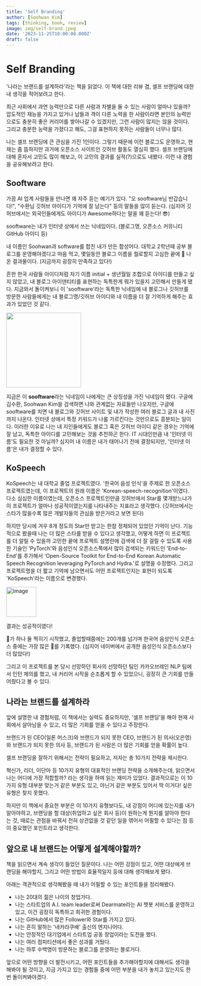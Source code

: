 ```yaml
---
title: 'Self Branding'
author: [Soohwan Kim]
tags: [thinking, book, review]
image: img/self-brand.jpeg
date: '2023-11-25T10:00:00.000Z'
draft: false
---
```


# Self Branding
  
'나라는 브랜드를 설계하라'라는 책을 읽었다. 이 책에 대한 리뷰 겸, 셀프 브랜딩에 대한 내 생각을 적어보려고 한다.   
  
최근 사회에서 과연 능력만으로 다른 사람과 차별을 둘 수 있는 사람이 얼마나 있을까? 압도적인 재능을 가지고 있거나 남들과 격이 다른 노력을 한 사람이라면 본인의 능력만으로도 충분히 좋은 커리어를 쌓아나갈 수 있겠지만, 그런 사람이 많지는 않을 것이다. 그리고 충분한 능력을 가졌다고 해도, 그걸 표현하지 못하는 사람들이 너무나 많다.
  
나는 셀프 브랜딩에 큰 관심을 가진 1인이다. 그렇기 때문에 이런 블로그도 운영하고, 현재는 좀 뜸하지만 과거에 오픈소스 사이트인 깃허브 활동도 열심히 했다. 셀프 브랜딩에 대해 혼자서 고민도 많이 해보고, 이 고민의 결과를 실적(?)으로도 내봤다. 이런 내 경험을 공유해보려고 한다. 
  
## Sooftware

가끔 AI 업계 사람들을 만나면 꽤 자주 듣는 얘기가 있다. "오 sooftware님 반갑습니다!", "수환님 깃허브 아이디가 기억에 잘 남는다" 등의 말들을 많이 듣는다. (심지어 깃허브에서는 외국인들에게도 아이디가 Awesome하다는 말을 꽤 듣는다! 😎)
  
sooftware는 내가 인터넷 상에서 쓰는 닉네임이다. (블로그명, 오픈소스 커뮤니티 GitHub 아이디 등)  
  
내 이름인 Soohwan과 software를 합친 내가 만든 합성어다. 대학교 2학년때 공부 블로그를 운영해야겠다고 마음 먹고, 몇일동안 블로그 이름을 뭘로할지 고심한 끝에 🤔 나온 결과물이다. (지금까지 굉장히 만족하고 있다!)   
  
흔한 한국 사람들 아이디처럼 자기 이름 initial + 생년월일 조합으로 아이디를 만들고 싶지 않았고, 내 블로그 아이덴티티를 표현하는 독특한게 뭐가 있을지 고민해서 만들게 됐다. 지금와서 돌이켜보니 이 'sooftware'라는 독특한 닉네임에 내 블로그나 깃허브를 방문한 사람들에게는 내 블로그명/깃허브 아이디와 내 이름을 더 잘 기억하게 해주는 효과가 있었던 것 같다.
  
<img src="https://github.com/sooftware/sooftware.io/assets/42150335/4de8ddff-676f-45cf-b845-f569c18aeadf" height=200>
  

지금은 이 **sooftware**라는 닉네임이 나에게는 큰 상징성을 가진 닉네임이 됐다. 구글에 김수환, Soohwan Kim을 검색하면 나와 관계없는 자료들만 나오지만, 구글에 sooftware를 치면 내 블로그와 깃허브 사이트 및 내가 작성한 여러 블로그 글과 내 사진까지 나온다. 인터넷 상에서 특정 키워드가 나를 가르킨다는 것만으로도 흥분되는 일이다. 이러한 이유로 나는 내 지인들에게도 블로그 혹은 깃허브 아이디 같은 경우는 기억에 잘 남고, 독특한 아이디를 고민해보는 것을 추천하곤 한다. IT 시대인만큼 내 '인터넷 이름'도 필요한 것 아닐까? 심지어 내 이름은 내가 태어나기 전에 결정되지만, '인터넷 이름'은 내가 결정할 수 있다.
  
## KoSpeech
  
KoSpeech는 내 대학교 졸업 프로젝트였다. '한국어 음성 인식'을 주제로 한 오픈소스 프로젝트였는데, 이 프로젝트의 원래 이름은 'Korean-speech-recognition'이였다. 다소 심심한 이름이였는데, 오픈소스 프로젝트인만큼 깃허브에서 Star를 몇개받느냐가 이 프로젝트가 얼마나 성공적이였는지를 나타내주는 지표라고 생각했다. (깃허브에서는 스타가 많을수록 많은 개발자들의 관심을 받은거라고 보면 된다)   
  
하지만 당시에 겨우 8개 정도의 Star만 받고는 한참 정체되어 있었던 기억이 난다. 기능적으로 봤을때 나는 더 많은 스타를 받을 수 있다고 생각했고, 어떻게 하면 이 프로젝트를 더 알릴 수 있을까 고민한 끝에 프로젝트 설명란에 검색에 더 잘 걸릴 수 있도록 사용한 기술인 'PyTorch'와 음성인식 오픈소스쪽에서 많이 검색되는 키워드인 'End-to-End'를 추가해서 'Open-Source Toolkit for End-to-End Korean Automatic Speech Recognition leveraging PyTorch and Hydra.'로 설명을 수정했다. 그리고 프로젝트명을 더 짧고 기억에 남으면서도 어떤 프로젝트인지는 표현이 되도록 'KoSpeech'라는 이름으로 변경했다.   
  
<img height="80" alt="image" src="https://github.com/sooftware/sooftware.io/assets/42150335/5443d336-0164-4082-9b6e-1d5f17a2e722">

결과는 성공적이였다!
  
🌟가 하나 둘 찍히기 시작했고, 졸업할때쯤에는 200개를 넘기며 한국어 음성인식 오픈소스 중에는 가장 많은 🌟를 기록했다. (심지어 네이버에서 공개한 음성인식 오픈소스보다 더 많았다!) 
  
그리고 이 프로젝트를 본 당시 선망하던 회사의 선망하던 팀인 카카오브레인 NLP 팀에서 인턴 제의를 했고, 내 커리어 시작을 순조롭게 할 수 있었으니, 굉장히 큰 기회를 만들어줬다고 볼 수 있다.  
  
## 나라는 브랜드를 설계하라
  
앞에 설명한 내 경험처럼, 이 책에서는 실력도 중요하지만, '셀프 브랜딩'을 해야 현재 사회에서 살아남을 수 있고, 더 많은 기회를 얻을 수 있다고 주장한다.  
  
브랜드가 된 CEO(일론 머스크)와 브랜드가 되지 못한 CEO, 브랜드가 된 의사(오은영)와 브랜드가 되지 못한 의사 등, 브랜드가 된 사람은 더 많은 기회를 얻을 확률이 높다.
  
셀프 브랜딩을 잘하기 위해서는 전략이 필요하고, 저자는 총 10가지 전략을 제시한다.
  
혁신가, 리더, 이단아 등 10가지 유형의 대표적인 브랜딩 전략을 소개해주는데, 읽으면서 나는 어디에 가장 적합할까? 라는 생각을 하며 읽는 재미가 있었다. 결과적으로는 이 10가지 유형 대부분 맞는거 같은 부분도 있고, 아닌거 같은 부분도 있어서 딱 이거다! 싶은 유형은 찾지 못했다.  
  
하지만 이 책에서 중요한 부분은 이 10가지 유형보다도, 내 강점이 어디에 있는지를 내가 알아야하고, 브랜딩을 할 대상(취업하고 싶은 회사 등)이 원하는게 뭔지를 알아야 한다는 것, 때로는 관점을 바꿔서 전혀 상관없을 것 같던 일을 엮어서 어필할 수 있다는 점 등이 중요했던 포인트라고 생각한다.  
  
## 앞으로 내 브랜드는 어떻게 설계해야할까?
  
책을 읽으면서 계속 생각이 들었던 질문이다. 나는 어떤 강점이 있고, 어떤 대상에게 브랜딩을 해야할지, 그리고 어떤 방법이 효율적일지 등에 대해 생각해보게 됐다.  
  
아래는 객관적으로 생각해봤을 때 내가 어필할 수 있는 포인트들을 정리해봤다.
  
- 나는 20대의 젊은 나이의 창업가다.
- 나는 스타트업의 A.I. team leader로써 Dearmate라는 AI 챗봇 서비스를 운영하고 있고, 이건 굉장히 독특하고 희귀한 경험이다.
- 나는 GitHub에서 많은 Follower와 Star를 가지고 있다.
- 나는 흔히 말하는 '네카라쿠배' 출신의 엔지니어다.
- 나는 안정적인 대기업에서 스타트업 공동 창업이라는 도전을 했다. 
- 나는 여러 컴피티션에서 좋은 성과를 거뒀다.
- 나는 하루 수백명이 방문하는 블로그를 운영하는 블로거다.
  
앞으로 어떤 방향을 더 발전시키고, 어떤 포인트들을 추가해야할지에 대해서도 생각을 해봐야 될 것이고, 지금 가지고 있는 경험들 중에 어떤 부분을 내가 놓치고 있는지도 한 번 돌이켜봐야겠다. 
